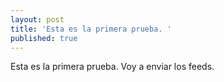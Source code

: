 ```yaml
---
layout: post
title: 'Esta es la primera prueba. '
published: true
---
```

Esta es la primera prueba. Voy a enviar los feeds. 